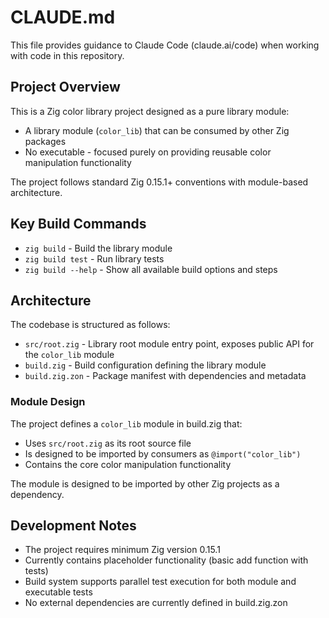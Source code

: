 # CLAUDE.md

This file provides guidance to Claude Code (claude.ai/code) when working with code in this repository.

## Project Overview

This is a Zig color library project designed as a pure library module:
- A library module (`color_lib`) that can be consumed by other Zig packages
- No executable - focused purely on providing reusable color manipulation functionality

The project follows standard Zig 0.15.1+ conventions with module-based architecture.

## Key Build Commands

- `zig build` - Build the library module
- `zig build test` - Run library tests
- `zig build --help` - Show all available build options and steps

## Architecture

The codebase is structured as follows:

- `src/root.zig` - Library root module entry point, exposes public API for the `color_lib` module
- `build.zig` - Build configuration defining the library module
- `build.zig.zon` - Package manifest with dependencies and metadata

### Module Design

The project defines a `color_lib` module in build.zig that:
- Uses `src/root.zig` as its root source file
- Is designed to be imported by consumers as `@import("color_lib")`
- Contains the core color manipulation functionality

The module is designed to be imported by other Zig projects as a dependency.

## Development Notes

- The project requires minimum Zig version 0.15.1
- Currently contains placeholder functionality (basic add function with tests)
- Build system supports parallel test execution for both module and executable tests
- No external dependencies are currently defined in build.zig.zon